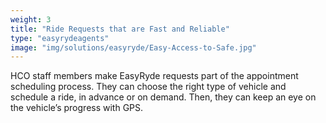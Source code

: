```yaml
---
weight: 3
title: "Ride Requests that are Fast and Reliable"
type: "easyrydeagents"
image: "img/solutions/easyryde/Easy-Access-to-Safe.jpg"
---
```

HCO staff members make EasyRyde requests part of the appointment scheduling process. They can choose the right type of vehicle and schedule a ride, in advance or on demand. Then, they can keep an eye on the vehicle’s progress with GPS.